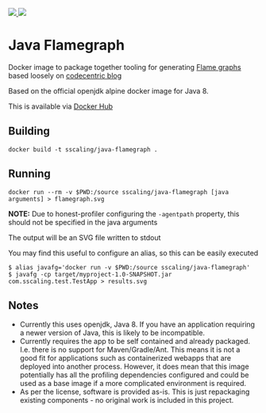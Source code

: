 <p>
    <a href="https://hub.docker.com/r/sscaling/java-flamegraph/">
        <img src="https://img.shields.io/docker/automated/sscaling/java-flamegraph.svg" />
    </a>
    <a href="https://hub.docker.com/r/sscaling/java-flamegraph/">
        <img src="https://img.shields.io/docker/build/sscaling/java-flamegraph.svg" />
    </a>
</p>

Java Flamegraph
===============

Docker image to package together tooling for generating [Flame graphs](http://www.brendangregg.com/flamegraphs.html) based loosely on [codecentric blog](https://blog.codecentric.de/en/2017/09/jvm-fire-using-flame-graphs-analyse-performance/)

Based on the official openjdk alpine docker image for Java 8.

This is available via [Docker Hub](https://hub.docker.com/r/sscaling/java-flamegraph/)

Building
--------

```
docker build -t sscaling/java-flamegraph .
```

Running
-------

```
docker run --rm -v $PWD:/source sscaling/java-flamegraph [java arguments] > flamegraph.svg
```

**NOTE:** Due to honest-profiler configuring the `-agentpath` property, this should not be specified in the java arguments

The output will be an SVG file written to stdout

You may find this useful to configure an alias, so this can be easily executed

```
$ alias javafg='docker run -v $PWD:/source sscaling/java-flamegraph'
$ javafg -cp target/myproject-1.0-SNAPSHOT.jar com.sscaling.test.TestApp > results.svg
```

Notes
-----

-	Currently this uses openjdk, Java 8. If you have an application requiring a newer version of Java, this is likely to be incompatible.
-	Currently requires the app to be self contained and already packaged. I.e. there is no support for Maven/Gradle/Ant. This means it is not a good fit for applications such as containerized webapps that are deployed into another process. However, it does mean that this image potentially has all the profiling dependencies configured and could be used as a base image if a more complicated environment is required.
-	As per the license, software is provided as-is. This is just repackaging existing components - no original work is included in this project.
